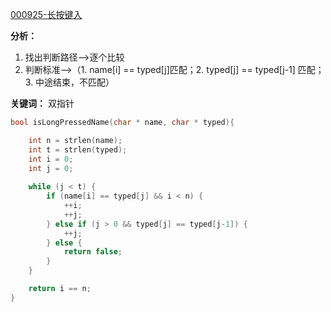 [000925-长按键入](https://leetcode-cn.com/problems/long-pressed-name/)

**分析：**
1. 找出判断路径-->逐个比较
2. 判断标准-->（1. name[i] == typed[j]匹配；2. typed[j] == typed[j-1] 匹配； 3. 中途结束，不匹配）

**关键词：** 双指针




```c++
bool isLongPressedName(char * name, char * typed){

    int n = strlen(name);
    int t = strlen(typed);
    int i = 0;
    int j = 0;
    
    while (j < t) {
        if (name[i] == typed[j] && i < n) {
            ++i;
            ++j;
        } else if (j > 0 && typed[j] == typed[j-1]) {
            ++j;
        } else {
            return false;
        }
    }

    return i == n;
}
```